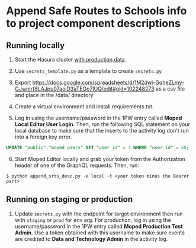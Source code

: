 # Append Safe Routes to Schools info to project component descriptions

## Running locally

1. Start the Hasura cluster [with production data](https://app.gitbook.com/o/-LzDQOVGhTudbKRDGpUA/s/-MIQvl_rKnZ_-wHRdp4J/dev-guides/how-tos/how-to-load-production-data-into-a-local-instance).

2. Use `secrets_template.py` as a template to create `secrets.py`

3. Export https://docs.google.com/spreadsheets/d/1M2dwi-GqheZLmy-GJwmrf6LAJpu07aoiD3aTEOo7IUQ/edit#gid=102248273
   as a csv file and place in the /data/ directory 

4. Create a virtual environment and install requirements.txt.

5. Log in using the username/password in the 1PW entry called **Moped Local Editor User Login**. Then, run the following SQL statement on your local database to make sure that the inserts to the activity log don't run into a foreign key error.

```sql
UPDATE "public"."moped_users" SET "user_id" = 1 WHERE "user_id" = 60;
```

6. Start Moped Editor locally and grab your token from the Authorization header of one of the GraphQL requests. Then, run:

```
$ python append_srts_desc.py -e local -t <your token minus the Bearer part>
```
## Running on staging or production

1. Update `secrets.py` with the endpoint for target environment then run with `staging` or `prod` for env arg. For production, log in using the username/password in the 1PW entry called **Moped Production Test Admin**. Use a token obtained with this username to make sure events are credited to **Data and Technology Admin** in the activity log.
